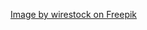 [Image by wirestock on Freepik](https://www.freepik.com/free-photo/beautiful-shining-stars-night-sky_7631083.htm#fromView=keyword&page=1&position=1&uuid=bcb0ca7a-4eed-4fd7-a075-211db1499145&query=Space+Background)
